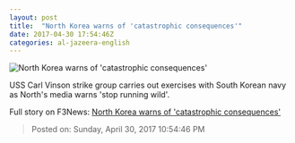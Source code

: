 ```yaml
---
layout: post
title:  "North Korea warns of 'catastrophic consequences'"
date: 2017-04-30 17:54:46Z
categories: al-jazeera-english
---
```


![North Korea warns of 'catastrophic consequences'](http://www.aljazeera.com/mritems/Images/2017/4/30/ea110266e9c148a0bf07871e95626004_18.jpg)

USS Carl Vinson strike group carries out exercises with South Korean navy as North's media warns 'stop running wild'.


Full story on F3News: [North Korea warns of 'catastrophic consequences'](http://www.f3nws.com/n/KqdWrF)

> Posted on: Sunday, April 30, 2017 10:54:46 PM
